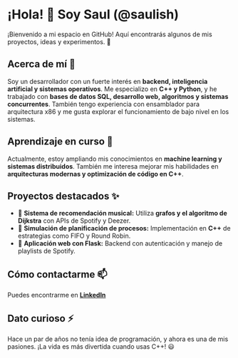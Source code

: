 # ¡Hola! 👋 Soy Saul (@saulish)

¡Bienvenido a mi espacio en GitHub! Aquí encontrarás algunos de mis proyectos, ideas y experimentos. 🚀

## Acerca de mí 👀
Soy un desarrollador con un fuerte interés en **backend, inteligencia artificial y sistemas operativos**. Me especializo en **C++ y Python**, y he trabajado con **bases de datos SQL, desarrollo web, algoritmos y sistemas concurrentes**. También tengo experiencia con ensamblador para arquitectura x86 y me gusta explorar el funcionamiento de bajo nivel en los sistemas.

## Aprendizaje en curso 🌱
Actualmente, estoy ampliando mis conocimientos en **machine learning y sistemas distribuidos**. También me interesa mejorar mis habilidades en **arquitecturas modernas y optimización de código en C++**.

## Proyectos destacados ✨
- 🔹 **Sistema de recomendación musical:** Utiliza **grafos y el algoritmo de Dijkstra** con APIs de Spotify y Deezer.
- 🔹 **Simulación de planificación de procesos:** Implementación en **C++** de estrategias como FIFO y Round Robin.
- 🔹 **Aplicación web con Flask:** Backend con autenticación y manejo de playlists de Spotify.

## Cómo contactarme 📫
Puedes encontrarme en **[LinkedIn](https://www.linkedin.com/in/saul-shdez/)**

## Dato curioso ⚡
Hace un par de años no tenía idea de programación, y ahora es una de mis pasiones. ¡La vida es más divertida cuando usas C++! 😃
